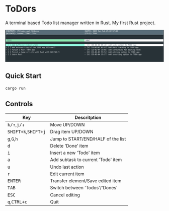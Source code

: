 # ToDors

A terminal based Todo list manager written in Rust. My first Rust project.

![img](demo.png)

## Quick Start

```bash
cargo run
```

## Controls

| Key                                                 | Descritption                         |
|-----------------------------------------------------|--------------------------------------|
| <kbd>k/↑</kbd>,<kbd>j/↓</kbd>                       | Move UP/DOWN                         |
| <kbd>SHIFT+k</kbd>,<kbd>SHIFT+j</kbd>               | Drag item UP/DOWN                    |
| <kbd>g</kbd>,<kbd>G</kbd>,<kbd>h</kbd>              | Jump to START/END/HALF of the list   |
| <kbd>d</kbd>                                        | Delete 'Done' item                   |
| <kbd>i</kbd>                                        | Insert a new 'Todo' item             |
| <kbd>a</kbd>                                        | Add subtask to current 'Todo' item   |
| <kbd>u</kbd>                                        | Undo last action                     |
| <kbd>r</kbd>                                        | Edit current item                    |
| <kbd>ENTER</kbd>                                    | Transfer element/Save edited item    |
| <kbd>TAB</kbd>                                      | Switch between 'Todos'/'Dones'       |
| <kbd>ESC</kbd>                                      | Cancel editing                       |
| <kbd>q</kbd>,<kbd>CTRL+c</kbd>                      | Quit                                 |
